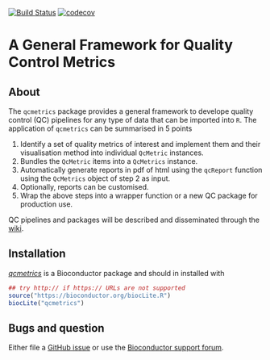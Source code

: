 
[![Build Status](https://travis-ci.org/lgatto/qcmetrics.svg?branch=master)](https://travis-ci.org/lgatto/qcmetrics)
[![codecov](https://codecov.io/gh/lgatto/qcmetrics/branch/master/graph/badge.svg)](https://codecov.io/gh/lgatto/qcmetrics)


# A General Framework for Quality Control Metrics

## About 

The `qcmetrics` package provides a general framework to develope
quality control (QC) pipelines for any type of data that can be
imported into `R`. The application of `qcmetrics` can be summarised in
5 points

1. Identify a set of quality metrics of interest and implement them
   and their visualisation method into individual `QcMetric`
   instances.
2. Bundles the `QcMetric` items into a `QcMetrics` instance. 
3. Automatically generate reports in pdf of html using the `qcReport`
   function using the `QcMetrics` object of step 2 as input.
4. Optionally, reports can be customised. 
5. Wrap the above steps into a wrapper function or a new QC package
   for production use.

QC pipelines and packages will be described and disseminated through
the [wiki](https://github.com/lgatto/qcmetrics/wiki).

## Installation

*[qcmetrics](http://bioconductor.org/packages/qcmetrics)* is a Bioconductor package and should in
installed with


```r
## try http:// if https:// URLs are not supported
source("https://bioconductor.org/biocLite.R")
biocLite("qcmetrics")
```

## Bugs and question

Either file a
[GitHub issue](https://github.com/lgatto/qcmetrics/issues) or use the
[Bioconductor support forum](https://support.bioconductor.org/).
